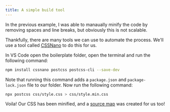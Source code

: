 ```yaml
---
title: A simple build tool
---
```


In the previous example, I was able to manaually minify the code by removing spaces and line breaks, but obviously this is not scalable.

Thankfully, there are many tools we can use to automate the process. We'll use a tool called [CSSNano](cssnano.co) to do this for us.

In VS Code open the boilerplate folder, open the terminal and run the following command:

~~~bash
npm install cssnano postcss postcss-cli --save-dev
~~~

Note that running this command adds a `package.json` and `package-lock.json` file to our folder. Now run the following command:

~~~bash
npx postcss css/style.css > css/style.min.css
~~~

Voila! Our CSS has been minified, and a [source map](https://web.dev/source-maps/) was created for us too!
